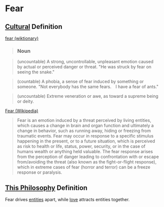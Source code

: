 # Fear

## [Cultural](./culture.md) Definition

<a href="http://en.wiktionary.org/wiki/fear" target="_blank">fear (wiktionary)</a>

> ### Noun

> ​(uncountable) A strong, uncontrollable, unpleasant emotion caused by actual or perceived danger or threat. "He was struck by fear on seeing the snake."

> (countable) A phobia, a sense of fear induced by something or someone. "Not everybody has the same fears. I have a fear of ants."

> (uncountable) Extreme veneration or awe, as toward a supreme being or deity.

<a href="http://en.wikipedia.org/wiki/Fear" target="_blank">Fear (Wikipedia)</a>

> Fear is an emotion induced by a threat perceived by living entities, which causes a change in brain and organ function and ultimately a change in behavior, such as running away, hiding or freezing from traumatic events. Fear may occur in response to a specific stimulus happening in the present, or to a future situation, which is perceived as risk to health or life, status, power, security, or in the case of humans wealth or anything held valuable. The fear response arises from the perception of danger leading to confrontation with or escape from/avoiding the threat (also known as the fight-or-flight response), which in extreme cases of fear (horror and terror) can be a freeze response or paralysis.

## [This Philosophy](./this-philosophy.md) Definition

Fear drives [entities](./entity.md) apart, while [love](./love.md) attracts entities together.
